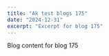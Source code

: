 ```yaml
---
title: "Ak test blogs 175"
date: "2024-12-31"
excerpt: "Excerpt for blog 175"
---
```


Blog content for blog 175